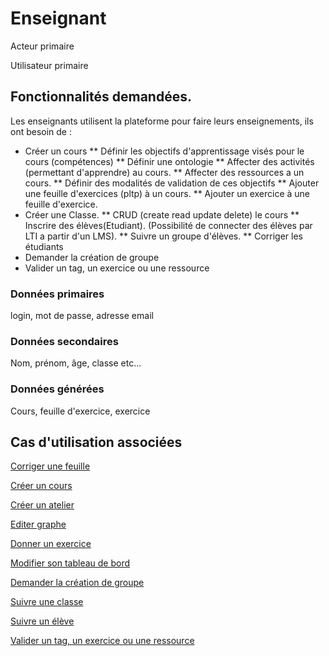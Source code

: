 # Enseignant

Acteur primaire

Utilisateur primaire

## Fonctionnalités demandées.

Les enseignants utilisent la plateforme pour faire leurs enseignements, ils ont besoin de :

* Créer un cours
** Définir les objectifs d'apprentissage visés pour le cours (compétences)
** Définir une ontologie 
** Affecter des activités (permettant d'apprendre) au cours.
** Affecter des ressources a un cours.
** Définir des modalités de validation de ces objectifs
** Ajouter une feuille d'exercices (pltp) à un cours.
** Ajouter un exercice à une feuille d'exercice.
* Créer une Classe.
** CRUD (create read update delete) le cours 
** Inscrire des élèves(Etudiant). (Possibilité de connecter des élèves par LTI a partir d'un LMS).
** Suivre un groupe d'élèves.
** Corriger les étudiants
* Demander la création de groupe
* Valider un tag, un exercice ou une ressource

### Données primaires

login, mot de passe, adresse email

### Données secondaires

Nom, prénom, âge, classe etc...

### Données générées

Cours, feuille d'exercice, exercice

## Cas d'utilisation associées

[Corriger une feuille](../casutilisation/enseignant/corrigerfeuilles.md)

[Créer un cours](../casutilisation/enseignant/creercours.md)

[Créer un atelier](../casutilisation/enseignant/creeratelier.md)

[Editer graphe](../casutilisation/enseignant/editergraphe.md)

[Donner un exercice](../casutilisation/enseignant/donnerexercices.md)

[Modifier son tableau de bord](../casutilisation/enseignant/modifiertableaudebord.md)

[Demander la création de groupe](../casutilisation/enseignant/ouverturegroupe.md)

[Suivre une classe](../casutilisation/enseignant/suivreclasse.md)

[Suivre un élève](../casutilisation/enseignant/suivreeleve.md)

[Valider un tag, un exercice ou une ressource](../casutilisation/enseignant/validation.md)


<!--- 
Author : Hugo 
Validator : Raphael
-->

